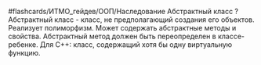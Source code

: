 #flashcards/ИТМО_гейдев/ООП/Наследование
Абстрактный класс
?
Абстрактный класс - класс, не предполагающий создания его объектов. Реализует полиморфизм. Может содержать абстрактные методы и свойства.
Абстрактный метод должен быть переопределен в классе-ребенке.
Для C++: класс, содержащий хотя бы одну виртуальную функцию.
